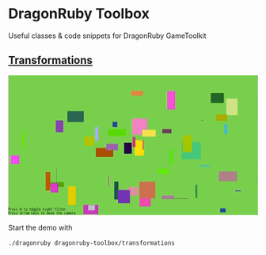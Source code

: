 # DragonRuby Toolbox

Useful classes &amp; code snippets for DragonRuby GameToolkit

## [Transformations](./transformations/app/)

![Transformations](gifs/transformations.gif)

Start the demo with
```sh
./dragonruby dragonruby-toolbox/transformations
```
